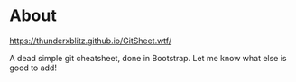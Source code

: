 # About

https://thunderxblitz.github.io/GitSheet.wtf/

A dead simple git cheatsheet, done in Bootstrap. Let me know what else is good to add!
